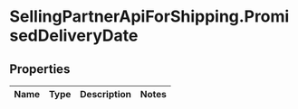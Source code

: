 # SellingPartnerApiForShipping.PromisedDeliveryDate

## Properties
Name | Type | Description | Notes
------------ | ------------- | ------------- | -------------
